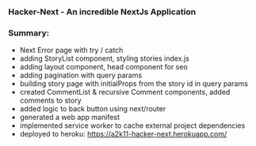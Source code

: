 ### Hacker-Next - An incredible NextJs Application

### Summary:

- Next Error page with try / catch
- adding StoryList component, styling stories index.js
- adding layout component, head component for seo
- adding pagination with query params
- building story page with initialProps from the story id in query params
- created CommentList & recursive Comment components, added comments to story
- added logic to back button using next/router
- generated a web app manifest
- implemented service worker to cache external project dependencies
- deployed to heroku: https://a2k11-hacker-next.herokuapp.com/
